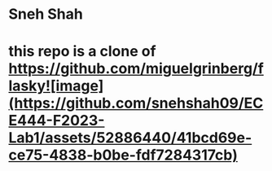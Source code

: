 # Sneh Shah 
# this repo is a clone of https://github.com/miguelgrinberg/flasky![image](https://github.com/snehshah09/ECE444-F2023-Lab1/assets/52886440/41bcd69e-ce75-4838-b0be-fdf7284317cb)

